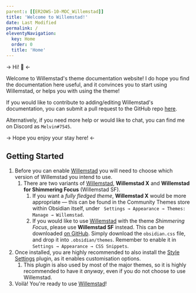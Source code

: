 ```yaml
---
parent:: [[ER2OWS-10-MOC_Willemstad]]
title: 'Welcome to Willemstad!'
date: Last Modified 
permalink: /
eleventyNavigation:
  key: Home
  order: 0
  title: 'Home'
---
```

-> Hi! 👋 <-

Welcome to Willemstad's theme documentation website! I do hope you find the documentation here useful, and it convinces you to start using Willemstad, or helps you with using the theme!

If you would like to contribute to adding/editing Willemstad's documentation, you can submit a pull request to the GitHub repo [here](https://github.com/tingmelvin/docs-willemstad).

Alternatively, if you need more help or would like to chat, you can find me on Discord as `Melvin#7545`.

-> Hope you enjoy your stay here! <-

## Getting Started
1. Before you can enable <u>Willemstad</u> you will need to choose which version of Willemstad you intend to use.
	1. There are two variants of <u>Willemstad</u>, **Willemstad X** and **Willemstad for Shimmering Focus** (Willemstad SF).
		1. If you want a *fully fledged theme*, **Willemstad X** would be more appropriate — this can be found in the Community Themes store within Obsidian itself, under ` Settings → Appearance → Themes: Manage → Willemstad`.
		2. If you would like to use <u>Willemstad</u> with the theme *Shimmering Focus*, please use **Willemstad SF** instead. This can be downloaded [on GitHub](https://github.com/tingmelvin/willemstad). Simply download the `obsidian.css` file, and drop it into `.obsidian/themes`. Remember to enable it in ` Settings → Appearance → CSS Snippets`.
2. Once installed, you are highly recommended to also install the [Style Settings](obsidian://show-plugin?id=obsidian-style-settings) plugin, as it enables customisation options.
	1. This plugin is also used by most of the major themes, so it is highly recommended to have it *anyway*, even if you do not choose to use Willemstad.
3. Voilà! You're ready to use <u>Willemstad</u>!